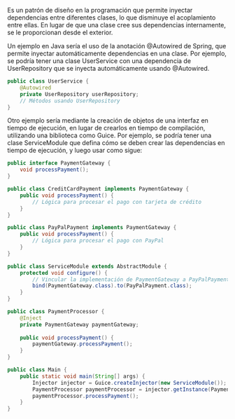 Es un patrón de diseño en la programación que permite inyectar dependencias entre diferentes clases, lo que disminuye el acoplamiento entre ellas. En lugar de que una clase cree sus dependencias internamente, se le proporcionan desde el exterior.

Un ejemplo en Java sería el uso de la anotación @Autowired de Spring, que permite inyectar automáticamente dependencias en una clase. Por ejemplo, se podría tener una clase UserService con una dependencia de UserRepository que se inyecta automáticamente usando @Autowired.

```java
public class UserService {
    @Autowired
    private UserRepository userRepository;
    // Métodos usando UserRepository
}
```

Otro ejemplo sería mediante la creación de objetos de una interfaz en tiempo de ejecución, en lugar de crearlos en tiempo de compilación, utilizando una biblioteca como Guice. Por ejemplo, se podría tener una clase ServiceModule que defina cómo se deben crear las dependencias en tiempo de ejecución, y luego usar como sigue:

```java
public interface PaymentGateway {
    void processPayment();
}

public class CreditCardPayment implements PaymentGateway {
    public void processPayment() {
        // Lógica para procesar el pago con tarjeta de crédito
    }
}

public class PayPalPayment implements PaymentGateway {
    public void processPayment() {
        // Lógica para procesar el pago con PayPal
    }
}

public class ServiceModule extends AbstractModule {
    protected void configure() {
        // Vincular la implementación de PaymentGateway a PayPalPayment
        bind(PaymentGateway.class).to(PayPalPayment.class);
    }
}

public class PaymentProcessor {
    @Inject
    private PaymentGateway paymentGateway;
 
    public void processPayment() {
        paymentGateway.processPayment();
    }
}

public class Main {
    public static void main(String[] args) {
        Injector injector = Guice.createInjector(new ServiceModule());
        PaymentProcessor paymentProcessor = injector.getInstance(PaymentProcessor.class);
        paymentProcessor.processPayment();
    }
}
```